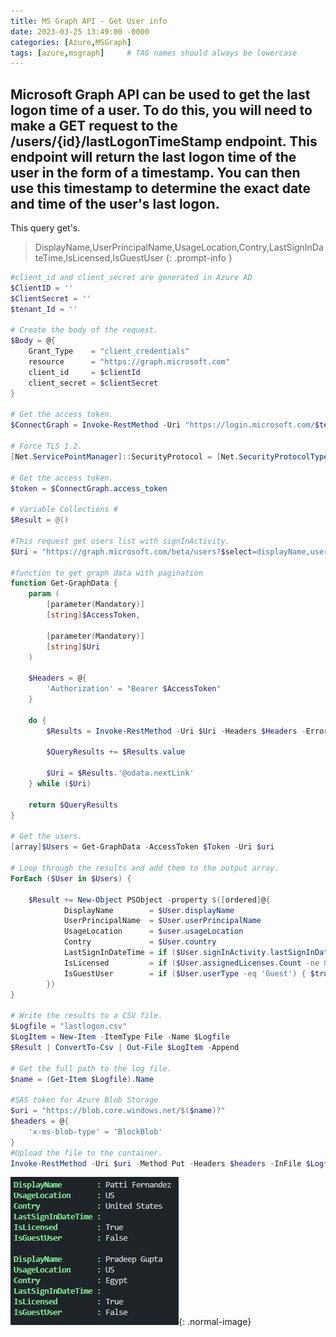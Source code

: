 ```yaml
---
title: MS Graph API - Get User info
date: 2023-03-25 13:49:00 -0000
categories: [Azure,MSGraph]
tags: [azure,msgraph]     # TAG names should always be lowercase
---
```


## Microsoft Graph API can be used to get the last logon time of a user. To do this, you will need to make a GET request to the /users/{id}/lastLogonTimeStamp endpoint. This endpoint will return the last logon time of the user in the form of a timestamp. You can then use this timestamp to determine the exact date and time of the user's last logon.

This query get's.
> DisplayName,UserPrincipalName,UsageLocation,Contry,LastSignInDateTime,IsLicensed,IsGuestUser
{: .prompt-info }

```powershell
#client_id and client_secret are generated in Azure AD
$ClientID = ''
$ClientSecret = ''
$tenant_Id = ''

# Create the body of the request.
$Body = @{    
    Grant_Type    = "client_credentials"
    resource      = "https://graph.microsoft.com"
    client_id     = $clientId
    client_secret = $clientSecret
} 

# Get the access token.
$ConnectGraph = Invoke-RestMethod -Uri "https://login.microsoft.com/$tenant_Id/oauth2/token?api-version=1.0" -Method POST -Body $Body

# Force TLS 1.2.
[Net.ServicePointManager]::SecurityProtocol = [Net.SecurityProtocolType]::Tls12

# Get the access token.
$token = $ConnectGraph.access_token

# Variable Collections #  
$Result = @()

#This request get users list with signInActivity.
$Uri = "https://graph.microsoft.com/beta/users?$select=displayName,userPrincipalName,contry,UsageLocation,userType,assignedLicenses,signInActivity,lastSignInDateTime&$top=999"

#function to get graph data with pagination
function Get-GraphData {
    param (
        [parameter(Mandatory)]
        [string]$AccessToken,
        
        [parameter(Mandatory)]
        [string]$Uri
    )

    $Headers = @{
        'Authorization' = "Bearer $AccessToken"
    }

    do {
        $Results = Invoke-RestMethod -Uri $Uri -Headers $Headers -ErrorAction Stop

        $QueryResults += $Results.value

        $Uri = $Results.'@odata.nextLink'
    } while ($Uri)

    return $QueryResults
}

# Get the users.
[array]$Users = Get-GraphData -AccessToken $Token -Uri $uri

# Loop through the results and add them to the output array.
ForEach ($User in $Users) {
 
    $Result += New-Object PSObject -property $([ordered]@{ 
            DisplayName        = $User.displayName
            UserPrincipalName  = $User.userPrincipalName
            UsageLocation      = $user.usageLocation
            Contry             = $User.country
            LastSignInDateTime = if ($User.signInActivity.lastSignInDateTime) { [DateTime]$User.signInActivity.lastSignInDateTime } Else { $null }
            IsLicensed         = if ($User.assignedLicenses.Count -ne 0) { $true } else { $false }
            IsGuestUser        = if ($User.userType -eq 'Guest') { $true } else { $false }
        })
}
 
# Write the results to a CSV file.
$Logfile = "lastlogon.csv"
$LogItem = New-Item -ItemType File -Name $Logfile
$Result | ConvertTo-Csv | Out-File $LogItem -Append

# Get the full path to the log file.
$name = (Get-Item $Logfile).Name

#SAS token for Azure Blob Storage
$uri = "https://blob.core.windows.net/$($name)?"
$headers = @{
    'x-ms-blob-type' = 'BlockBlob'
}
#Upload the file to the container.
Invoke-RestMethod -Uri $uri -Method Put -Headers $headers -InFile $Logfile
```

![Desktop View](/assets/img/blog/userinfo.png){: .normal-image}

